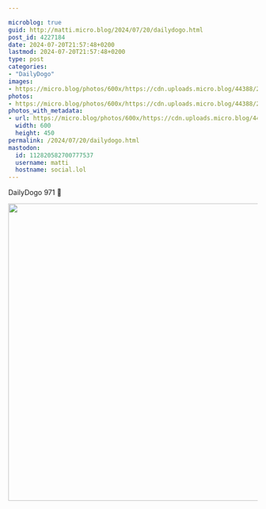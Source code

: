 ```yaml
---

microblog: true
guid: http://matti.micro.blog/2024/07/20/dailydogo.html
post_id: 4227184
date: 2024-07-20T21:57:48+0200
lastmod: 2024-07-20T21:57:48+0200
type: post
categories:
- "DailyDogo"
images:
- https://micro.blog/photos/600x/https://cdn.uploads.micro.blog/44388/2024/7eba527f5ed44c168684960b61056b0c.jpg
photos:
- https://micro.blog/photos/600x/https://cdn.uploads.micro.blog/44388/2024/7eba527f5ed44c168684960b61056b0c.jpg
photos_with_metadata:
- url: https://micro.blog/photos/600x/https://cdn.uploads.micro.blog/44388/2024/7eba527f5ed44c168684960b61056b0c.jpg
  width: 600
  height: 450
permalink: /2024/07/20/dailydogo.html
mastodon:
  id: 112820582700777537
  username: matti
  hostname: social.lol
---
```

DailyDogo 971 🐶

<img src="https://micro.blog/photos/600x/https://blog.martin-haehnel.de/uploads/2024/7eba527f5ed44c168684960b61056b0c.jpg" width="600" alt="" />

